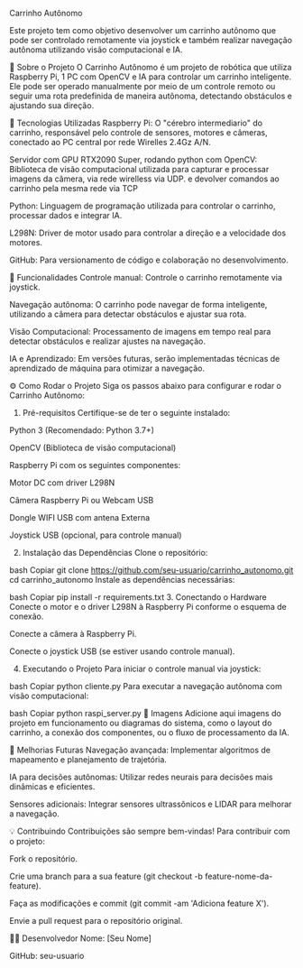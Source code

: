 Carrinho Autônomo
<!-- Se tiver uma imagem do carrinho, adicione aqui -->

Este projeto tem como objetivo desenvolver um carrinho autônomo que pode ser controlado remotamente via joystick e também realizar navegação autônoma utilizando visão computacional e IA.

🚗 Sobre o Projeto
O Carrinho Autônomo é um projeto de robótica que utiliza Raspberry Pi,  1 PC com OpenCV e IA para controlar um carrinho inteligente. Ele pode ser operado manualmente por meio de um controle remoto ou seguir uma rota predefinida de maneira autônoma, detectando obstáculos e ajustando sua direção.

🔧 Tecnologias Utilizadas
Raspberry Pi: O "cérebro intermediario" do carrinho, responsável pelo controle de sensores, motores e câmeras, conectado ao PC central por rede Wirelles 2.4Gz A/N.

Servidor com GPU RTX2090 Super, rodando python com OpenCV: Biblioteca de visão computacional utilizada para capturar e processar imagens da câmera, via rede wirelless via UDP. e devolver comandos ao carrinho pela mesma rede via TCP 

Python: Linguagem de programação utilizada para controlar o carrinho, processar dados e integrar IA.

L298N: Driver de motor usado para controlar a direção e a velocidade dos motores.

GitHub: Para versionamento de código e colaboração no desenvolvimento.

🎯 Funcionalidades
Controle manual: Controle o carrinho remotamente via joystick.

Navegação autônoma: O carrinho pode navegar de forma inteligente, utilizando a câmera para detectar obstáculos e ajustar sua rota.

Visão Computacional: Processamento de imagens em tempo real para detectar obstáculos e realizar ajustes na navegação.

IA e Aprendizado: Em versões futuras, serão implementadas técnicas de aprendizado de máquina para otimizar a navegação.

⚙️ Como Rodar o Projeto
Siga os passos abaixo para configurar e rodar o Carrinho Autônomo:

1. Pré-requisitos
Certifique-se de ter o seguinte instalado:

Python 3 (Recomendado: Python 3.7+)

OpenCV (Biblioteca de visão computacional)

Raspberry Pi com os seguintes componentes:

Motor DC com driver L298N

Câmera Raspberry Pi ou Webcam USB

Dongle WIFI USB com antena Externa

Joystick USB (opcional, para controle manual)

2. Instalação das Dependências
Clone o repositório:

bash
Copiar
git clone https://github.com/seu-usuario/carrinho_autonomo.git
cd carrinho_autonomo
Instale as dependências necessárias:

bash
Copiar
pip install -r requirements.txt
3. Conectando o Hardware
Conecte o motor e o driver L298N à Raspberry Pi conforme o esquema de conexão.

Conecte a câmera à Raspberry Pi.

Conecte o joystick USB (se estiver usando controle manual).

4. Executando o Projeto
Para iniciar o controle manual via joystick:

bash
Copiar
python cliente.py
Para executar a navegação autônoma com visão computacional:

bash
Copiar
python raspi_server.py
📸 Imagens
Adicione aqui imagens do projeto em funcionamento ou diagramas do sistema, como o layout do carrinho, a conexão dos componentes, ou o fluxo de processamento da IA.

🚀 Melhorias Futuras
Navegação avançada: Implementar algoritmos de mapeamento e planejamento de trajetória.

IA para decisões autônomas: Utilizar redes neurais para decisões mais dinâmicas e eficientes.

Sensores adicionais: Integrar sensores ultrassônicos e LIDAR para melhorar a navegação.

💡 Contribuindo
Contribuições são sempre bem-vindas! Para contribuir com o projeto:

Fork o repositório.

Crie uma branch para a sua feature (git checkout -b feature-nome-da-feature).

Faça as modificações e commit (git commit -am 'Adiciona feature X').

Envie a pull request para o repositório original.

👨‍💻 Desenvolvedor
Nome: [Seu Nome]

GitHub: seu-usuario
